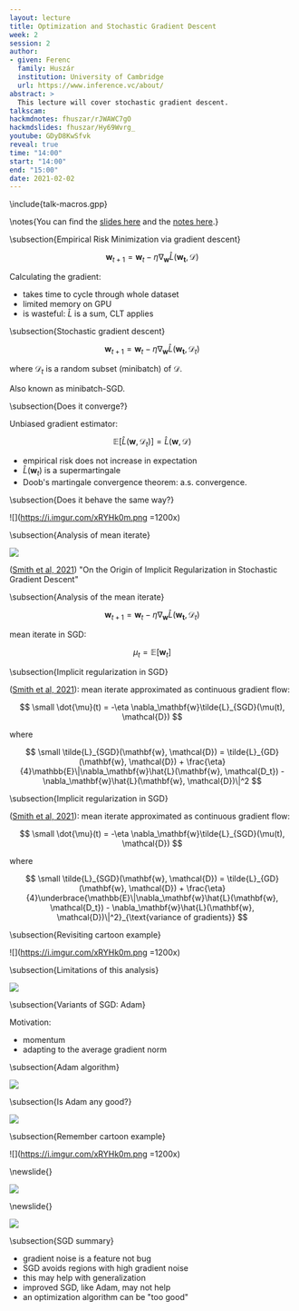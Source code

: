 ```yaml
---
layout: lecture
title: Optimization and Stochastic Gradient Descent
week: 2
session: 2
author:
- given: Ferenc
  family: Huszár
  institution: University of Cambridge
  url: https://www.inference.vc/about/
abstract: >
  This lecture will cover stochastic gradient descent.
talkscam:
hackmdnotes: fhuszar/rJWAWC7gO
hackmdslides: fhuszar/Hy69Wvrg_
youtube: GDyD8KwSfvk
reveal: true
time: "14:00"
start: "14:00"
end: "15:00"
date: 2021-02-02
---
```



\include{talk-macros.gpp}

\notes{You can find the [slides here](https://hackmd.io/@fhuszar/Hy69Wvrg_) and the [notes here](https://hackmd.io/@fhuszar/rJWAWC7gO).}


\subsection{Empirical Risk Minimization via gradient descent}

$$
\mathbf{w}_{t+1} = \mathbf{w}_t - \eta \nabla_\mathbf{w} \hat{L}(\mathbf{w_t}, \mathcal{D})
$$

Calculating the gradient:
* takes time to cycle through whole dataset
* limited memory on GPU
* is wasteful: $\hat{L}$ is a sum, CLT applies


\subsection{Stochastic gradient descent}

$$
\mathbf{w}_{t+1} = \mathbf{w}_t - \eta \nabla_\mathbf{w} \hat{L}(\mathbf{w_t}, \mathcal{D}_t)
$$

where $\mathcal{D}_t$ is a random subset (minibatch) of $\mathcal{D}$.

Also known as minibatch-SGD.


\subsection{Does it converge?}

Unbiased gradient estimator:

$$
\mathbb{E}[\hat{L}(\mathbf{w}, \mathcal{D}_t)] = \hat{L}(\mathbf{w}, \mathcal{D})
$$

* empirical risk does not increase in expectation
* $\hat{L}(\mathbf{w}_t)$ is a supermartingale
* Doob's martingale convergence theorem: a.s. convergence.


\subsection{Does it behave the same way?}

![](https://i.imgur.com/xRYHk0m.png =1200x)


\subsection{Analysis of mean iterate}

![](https://i.imgur.com/9j85UIv.png)

([Smith et al, 2021](https://arxiv.org/abs/2101.12176)) "On the Origin of Implicit Regularization in Stochastic Gradient Descent"


\subsection{Analysis of the mean iterate}

$$
\mathbf{w}_{t+1} = \mathbf{w}_t - \eta \nabla_\mathbf{w} \hat{L}(\mathbf{w_t}, \mathcal{D}_t)
$$

mean iterate in SGD:

$$
\mu_t = \mathbb{E}[\mathbf{w}_t]
$$


\subsection{Implicit regularization in SGD}

([Smith et al, 2021](https://arxiv.org/abs/2101.12176)): mean iterate approximated as continuous gradient flow:

$$
\small
\dot{\mu}(t) = -\eta \nabla_\mathbf{w}\tilde{L}_{SGD}(\mu(t), \mathcal{D})
$$

where

$$
\small
\tilde{L}_{SGD}(\mathbf{w}, \mathcal{D}) = \tilde{L}_{GD}(\mathbf{w}, \mathcal{D}) + \frac{\eta}{4}\mathbb{E}\|\nabla_\mathbf{w}\hat{L}(\mathbf{w}, \mathcal{D_t}) - \nabla_\mathbf{w}\hat{L}(\mathbf{w}, \mathcal{D})\|^2
$$


\subsection{Implicit regularization in SGD}

([Smith et al, 2021](https://arxiv.org/abs/2101.12176)): mean iterate approximated as continuous gradient flow:

$$
\small
\dot{\mu}(t) = -\eta \nabla_\mathbf{w}\tilde{L}_{SGD}(\mu(t), \mathcal{D})
$$

where

$$
\small
\tilde{L}_{SGD}(\mathbf{w}, \mathcal{D}) = \tilde{L}_{GD}(\mathbf{w}, \mathcal{D}) + \frac{\eta}{4}\underbrace{\mathbb{E}\|\nabla_\mathbf{w}\hat{L}(\mathbf{w}, \mathcal{D_t}) - \nabla_\mathbf{w}\hat{L}(\mathbf{w}, \mathcal{D})\|^2}_{\text{variance of gradients}}
$$


\subsection{Revisiting cartoon example}

![](https://i.imgur.com/xRYHk0m.png =1200x)


\subsection{Limitations of this analysis}

![](https://i.imgur.com/4Zyb3vy.png)


\subsection{Variants of SGD: Adam}

Motivation:
* momentum
* adapting to the average gradient norm


\subsection{Adam algorithm}

![](https://i.imgur.com/MpiCllk.png)


\subsection{Is Adam any good?}

![](https://i.imgur.com/0yelxmm.png)


\subsection{Remember cartoon example}

![](https://i.imgur.com/xRYHk0m.png =1200x)

\newslide{}

![](https://i.imgur.com/xBNd5Qk.png)

\newslide{}

![](https://i.imgur.com/q9tTe7i.png)


\subsection{SGD summary}

* gradient noise is a feature not bug
* SGD avoids regions with high gradient noise
* this may help with generalization
* improved SGD, like Adam, may not help
* an optimization algorithm can be "too good"



<!--No Free Lunch for Optimization: <https://ti.arc.nasa.gov/m/profile/dhw/papers/78.pdf> <https://link.springer.com/chapter/10.1007%2F978-3-030-12767-1_5>
Survey of Optimization methods for DeepNNs: <https://arxiv.org/abs/2007.01547>


Related publications and links will appear here.

* SGD (why it works, high variance estimator etc)
* Adam
* RMS PropMixed mode-->

